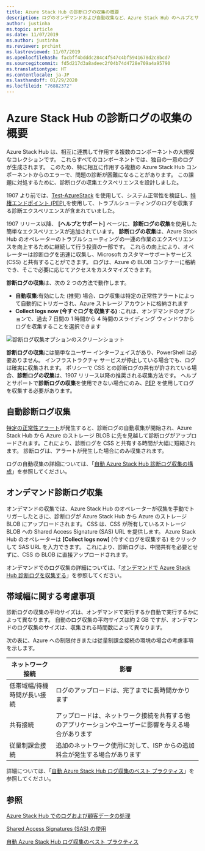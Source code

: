 ```yaml
---
title: Azure Stack Hub の診断ログの収集の概要
description: ログのオンデマンドおよび自動収集など、Azure Stack Hub のヘルプとサポートの診断ログの収集について説明します。
author: justinha
ms.topic: article
ms.date: 11/07/2019
ms.author: justinha
ms.reviewer: prchint
ms.lastreviewed: 11/07/2019
ms.openlocfilehash: facbff4bdddc284c4f547c4bf5941678d2c8bcd7
ms.sourcegitcommit: fd5d217d3a8adeec2f04b74d4728e709a4a95790
ms.translationtype: HT
ms.contentlocale: ja-JP
ms.lasthandoff: 01/29/2020
ms.locfileid: "76882372"
---
```

# <a name="overview-of-azure-stack-hub-diagnostic-log-collection"></a>Azure Stack Hub の診断ログの収集の概要 

Azure Stack Hub は、相互に連携して作用する複数のコンポーネントの大規模なコレクションです。 これらすべてのコンポーネントでは、独自の一意のログが生成されます。 このため、特に相互に作用する複数の Azure Stack Hub コンポーネントからのエラーで、問題の診断が困難になることがあります。 この課題に対処するために、診断ログの収集エクスペリエンスを設計しました。 

1907 より前では、[Test-AzureStack](azure-stack-diagnostic-test.md) を使用して、システム正常性を検証し、[特権エンドポイント (PEP) ](azure-stack-configure-on-demand-diagnostic-log-collection.md#use-the-privileged-endpoint-pep-to-collect-diagnostic-logs) を使用して、トラブルシューティングのログを収集する診断エクスペリエンスが含まれていました。 

1907 リリース以降、 **[ヘルプとサポート]** ページに、**診断ログの収集**を使用した簡単なエクスペリエンスが追加されています。 
**診断ログの収集**は、Azure Stack Hub のオペレーターのトラブルシューティングの一連の作業のエクスペリエンスを向上するために継続して行う投資の一部です。 これらの向上により、オペレーターは診断ログを迅速に収集し、Microsoft カスタマーサポートサービス (CSS) と共有することができます。 ログは、Azure の BLOB コンテナーに格納でき、そこで必要に応じてアクセスをカスタマイズできます。    
   
**診断ログの収集**は、次の 2 つの方法で動作します。

- **自動収集**:有効にした (推奨) 場合、ログ収集は特定の正常性アラートによって自動的にトリガーされ、Azure ストレージ アカウントに格納されます
- **Collect logs now (今すぐログを収集する)** :これは、オンデマンドのオプションで、過去 7 日間の 1 時間から 4 時間のスライディング ウィンドウからログを収集することを選択できます

![診断ログ収集オプションのスクリーンショット](media/azure-stack-automatic-log-collection/azure-stack-log-collection-overview.png)

**診断ログの収集**には簡単なユーザー インターフェイスがあり、PowerShell は必要ありません。 インフラストラクチャ サービスが停止している場合でも、ログは確実に収集されます。
ポリシーで CSS との診断ログの共有が許されている場合、**診断ログの収集**は、1907 リリース以降の推奨される収集方法です。 ヘルプとサポートで**診断ログの収集**を使用できない場合にのみ、[PEP](azure-stack-configure-on-demand-diagnostic-log-collection.md#use-the-privileged-endpoint-pep-to-collect-diagnostic-logs) を使用してログを収集する必要があります。

## <a name="automatic-diagnostic-log-collection"></a>自動診断ログ収集 

[特定の正常性アラート](azure-stack-configure-automatic-diagnostic-log-collection.md#automatic-diagnostic-log-collection-alerts)が発生すると、診断ログの自動収集が開始され、Azure Stack Hub から Azure のストレージ BLOB に先を見越して診断ログがアップロードされます。これにより、診断ログを CSS と共有する時間が大幅に短縮されます。 診断ログは、アラートが発生した場合にのみ収集されます。  

ログの自動収集の詳細については、「[自動 Azure Stack Hub 診断ログ収集の構成](azure-stack-configure-automatic-diagnostic-log-collection.md)」を参照してください。

## <a name="on-demand-diagnostic-log-collection"></a>オンデマンド診断ログ収集

オンデマンドの収集では、Azure Stack Hub のオペレーターが収集を手動でトリガーしたときに、診断ログが Azure Stack Hub から Azure のストレージ BLOB にアップロードされます。
CSS は、CSS が所有しているストレージ BLOB への Shared Access Signature (SAS) URL を提供します。 Azure Stack Hub のオペレーターは **[Collect logs now]** \(今すぐログを収集する\) をクリックして SAS URL を入力できます。 これにより、診断ログは、中間共有を必要とせずに、CSS の BLOB に直接アップロードされます。 

オンデマンドでのログ収集の詳細については、「[オンデマンドで Azure Stack Hub 診断ログを収集する](azure-stack-configure-on-demand-diagnostic-log-collection.md)」を参照してください。

## <a name="bandwidth-considerations"></a>帯域幅に関する考慮事項

診断ログの収集の平均サイズは、オンデマンドで実行するか自動で実行するかによって異なります。 自動のログ収集の平均サイズは約 2 GB ですが、オンデマンドのログ収集のサイズは、収集される時間数によって異なります。 

次の表に、Azure への制限付きまたは従量制課金接続の環境の場合の考慮事項を示します。

| ネットワーク接続 | 影響 |
|--------------------|--------|
| 低帯域幅/待機時間が長い接続 | ログのアップロードは、完了までに長時間かかります | 
| 共有接続 | アップロードは、ネットワーク接続を共有する他のアプリケーションやユーザーに影響を与える場合があります |
| 従量制課金接続 | 追加のネットワーク使用に対して、ISP からの追加料金が発生する場合があります |

詳細については、「[自動 Azure Stack Hub ログ収集のベスト プラクティス](azure-stack-best-practices-automatic-diagnostic-log-collection.md)」を参照してください。

## <a name="see-also"></a>参照

[Azure Stack Hub でのログおよび顧客データの処理](https://docs.microsoft.com/azure-stack/operator/azure-stack-data-collection)

[Shared Access Signatures (SAS) の使用](https://docs.microsoft.com/azure/storage/common/storage-dotnet-shared-access-signature-part-1)

[自動 Azure Stack Hub ログ収集のベスト プラクティス](azure-stack-best-practices-automatic-diagnostic-log-collection.md)
